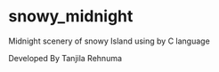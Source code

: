 # snowy_midnight
Midnight scenery of snowy Island using by C language


Developed By Tanjila Rehnuma